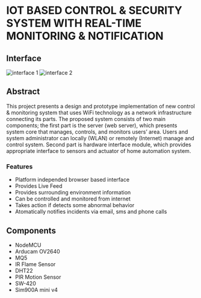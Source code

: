 # IOT BASED CONTROL & SECURITY SYSTEM WITH REAL-TIME MONITORING & NOTIFICATION

## Interface
![interface 1](images/interface1.jpg)
![interface 2](images/interface2.jpg)

## Abstract
This project presents a design and prototype implementation of new control & monitoring system that uses WiFi technology as a network infrastructure connecting its parts. The proposed system consists of two main components; the first part is the server (web server), which presents system core that manages, controls, and monitors users’ area. Users and system administrator can locally (WLAN) or remotely (Internet) manage and control system. Second part is hardware interface module, which provides appropriate interface to sensors and actuator of home automation system. 

### Features
- Platform independed browser based interface
- Provides Live Feed
- Provides surrounding environment information
- Can be controlled and monitored from internet 
- Takes action if detects some abnormal behavior
- Atomatically notifies incidents via email, sms and phone calls

## Components 
- NodeMCU
- Arducam OV2640
- MQ5
- IR Flame Sensor
- DHT22
- PIR Motion Sensor
- SW-420
- Sim900A mini v4



